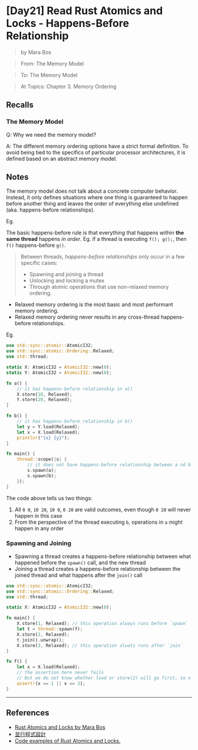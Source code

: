 # [Day21] Read Rust Atomics and Locks - Happens-Before Relationship

> by Mara Bos

> From: The Memory Model

> To: The Memory Model

> At Topics: Chapter 3. Memory Ordering

## Recalls

### The Memory Model

Q: Why we need the memory model?

A: The different memory ordering options have a strict formal definition. To avoid being tied to the specifics of particular processor architectures, it is defined based on an abstract memory model.

## Notes

The memory model does not talk about a concrete computer behavior. Instead, it only defines situations where one thing is guaranteed to happen before another thing and leaves the order of everything else undefined (aka. happens-before relationships).

Eg.

The basic happens-before rule is that everything that happens within **the same thread** happens *in order*. Eg. if a thread is executing `f(); g();`, then `f()` happens-before `g()`.

> Between threads, *happens-before relationships* only occur in a few specific cases:
> - Spawning and joining a thread
> - Unlocking and locking a mutex
> - Through atomic operations that use non-relaxed memory ordering.

- Relaxed memory ordering is the most basic and most performant memory ordering.
- Relaxed memory ordering never results in any cross-thread happens-before relationships.

Eg.

```rust
use std::sync::atomic::AtomicI32;
use std::sync::atomic::Ordering::Relaxed;
use std::thread;

static X: AtomicI32 = AtomicI32::new(0);
static Y: AtomicI32 = AtomicI32::new(0);

fn a() {
    // it has happens-before relationship in a()
    X.store(10, Relaxed);
    Y.store(20, Relaxed);
}

fn b() {
    // it has happens-before relationship in b()
    let y = Y.load(Relaxed);
    let x = X.load(Relaxed);
    println!("{x} {y}");
}

fn main() {
    thread::scope(|s| {
        // it does not have happens-before relationship between a nd b
        s.spawn(a);
        s.spawn(b);
    });
}
```

The code above tells us two things:

1. All `0 0`, `10 20`, `10 0`, `0 20` are valid outcomes, even though `0 20` will never happen in this case
2. From the perspective of the thread executing `b`, operations in `a` might happen in any order

### Spawning and Joining

- Spawning a thread creates a happens-before relationship between what happened before the `spawn()` call, and the new thread
- Joining a thread creates a happens-before relationship between the joined thread and what happens after the `join()` call

```rust
use std::sync::atomic::AtomicI32;
use std::sync::atomic::Ordering::Relaxed;
use std::thread;

static X: AtomicI32 = AtomicI32::new(0);

fn main() {
    X.store(1, Relaxed); // this operation always runs before `spawn`
    let t = thread::spawn(f);
    X.store(2, Relaxed);
    t.join().unwrap();
    X.store(3, Relaxed); // this operation alwats runs after `join`
}

fn f() {
    let x = X.load(Relaxed);
    // the assertion here never fails
    // But we do not know whether load or store(2) will go first, so x can be either 1 or 2
    assert!(x == 1 || x == 2);
}
```

---

## References

- [Rust Atomics and Locks by Mara Bos](https://marabos.nl/atomics/)
- [並行程式設計](https://hackmd.io/@sysprog/concurrency/https%3A%2F%2Fhackmd.io%2F%40sysprog%2FS1AMIFt0D)
- [Code examples of Rust Atomics and Locks.](https://github.com/m-ou-se/rust-atomics-and-locks)
